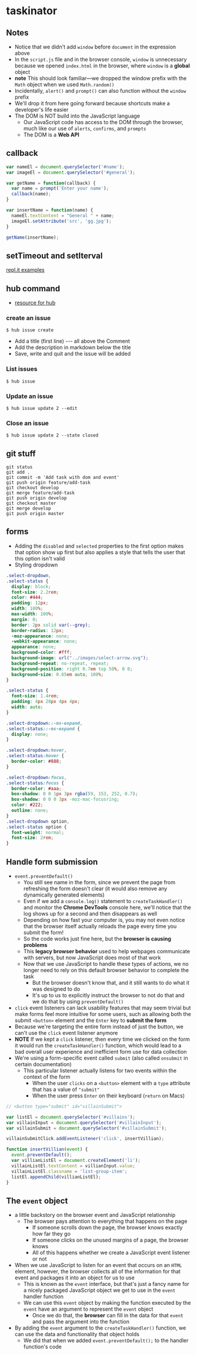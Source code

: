 # taskinator

## Notes
* Notice that we didn't add `window` before `document` in the expression above
* In the `script.js` file and in the browser console, `window` is unnecessary because we opened `index.html` in the browser, where `window` is a **global** object
* **note** This should look familiar—we dropped the window prefix with the `Math` object when we used `Math.random()`
* Incidentally, `alert()` and `prompt()` can also function without the `window` prefix
* We'll drop it from here going forward because shortcuts make a developer's life easier
* The DOM is NOT build into the JavaScript language
  - Our JavaScript code has access to the DOM through the browser, much like our use of `alerts`, `confirms`, and `prompts`
  - The DOM is a **Web API**

## callback
```javascript
var nameEl = document.querySelector('#name');
var imageEl = document.querySelector('#general');

var getName = function(callback) {
  var name = prompt('Enter your name');
  callback(name);
}

var insertName = function(name) {
  nameEl.textContent = "General " + name;
  imageEl.setAttribute('src', 'gg.jpg');
}

getName(insertName);
```

## setTimeout and setIterval
[repl.it examples](https://repl.it/@kingluddite/FearfulDarkgrayIrc)

## hub command
* [resource for hub](https://hub.github.com/)

### create an issue
`$ hub issue create`

* Add a title (first line) --- all above the Comment
* Add the description in markdown below the title
* Save, write and quit and the issue will be added

### List issues
`$ hub issue`

### Update an issue
`$ hub issue update 2 --edit`

### Close an issue
`$ hub issue update 2 --state closed`

## git stuff
```
git status
git add .
git commit -m 'Add task with dom and event'
git push origin feature/add-task
git checkout develop
git merge feature/add-task
git push origin develop
git checkout master
git merge develop
git push origin master
```
## forms
* Adding the `disabled` and `selected` properties to the first option makes that option show up first but also applies a style that tells the user that this option isn't valid
* Styling dropdown

```css
.select-dropdown,
.select-status {
  display: block;
  font-size: 2.2rem;
  color: #444;
  padding: 12px;
  width: 100%;
  max-width: 100%;
  margin: 0;
  border: 2px solid var(--grey);
  border-radius: 12px;
  -moz-appearance: none;
  -webkit-appearance: none;
  appearance: none;
  background-color: #fff;
  background-image: url("../images/select-arrow.svg");
  background-repeat: no-repeat, repeat;
  background-position: right 0.7em top 50%, 0 0;
  background-size: 0.65em auto, 100%;
}

.select-status {
  font-size: 1.4rem;
  padding: 4px 28px 4px 4px;
  width: auto;
}

.select-dropdown::-ms-expand,
.select-status::-ms-expand {
  display: none;
}

.select-dropdown:hover,
.select-status:hover {
  border-color: #888;
}

.select-dropdown:focus,
.select-status:focus {
  border-color: #aaa;
  box-shadow: 0 0 1px 3px rgba(59, 153, 252, 0.7);
  box-shadow: 0 0 0 3px -moz-mac-focusring;
  color: #222;
  outline: none;
}
.select-dropdown option,
.select-status option {
  font-weight: normal;
  font-size: 2rem;
}
```

## Handle form submission
* `event.preventDefault()`
  - You still see name in the form, since we prevent the page from refreshing the form doesn't clear (it would also remove any dynamically generated elements)
  - Even if we add a `console.log()` statement to `createTaskHandler()` and monitor the **Chrome DevTools** console here, we'll notice that the log shows up for a second and then disappears as well
  - Depending on how fast your computer is, you may not even notice that the browser itself actually reloads the page every time you submit the form!
  - So the code works just fine here, but the **browser is causing problems**
  - This **legacy browser behavior** used to help webpages communicate with servers, but now JavaScript does most of that work
  - Now that we use JavaScript to handle these types of actions, we no longer need to rely on this default browser behavior to complete the task
    + But the browser doesn't know that, and it still wants to do what it was designed to do
    + It's up to us to explicitly instruct the browser to not do that and we do that by using `preventDefault()`
* `click` event listeners can lack usability features that may seem trivial but make forms feel more intuitive for some users, such as allowing both the submit `<button>` element and the `Enter` key to **submit the form**
* Because we're targeting the entire form instead of just the button, we can't use the `click` event listener anymore
* **NOTE** If we kept a `click` listener, then every time we clicked on the form it would run the `createTaskHandler()` function, which would lead to a bad overall user experience and inefficient form use for data collection
* We're using a form-specific event called `submit` (also called `onsubmit` in certain documentation)
  - This particular listener actually listens for two events within the context of the form
    + When the user `clicks` on a `<button>` element with a `type` attribute that has a value of `"submit"`
    + When the user press `Enter` on their keyboard (`return` on Macs)

```javascript
// <button type="submit" id="villainSubmit">

var listEl = document.querySelector('#villains');
var villainInput = document.querySelector('#villainInput');
var villainSubmit = document.querySelector('#villainSubmit');

villainSubmitClick.addEventListener('click', insertVillian);

function insertVillian(event) {
  event.preventDefault();
  var villianListEl = document.createElement('li');
  villainListEl.textContent = villianInput.value;
  villainListEl.classname = 'list-group-item';
  listEl.appendChild(villianListEl);
}
```

## The `event` object
* a little backstory on the browser event and JavaScript relationship
  - The browser pays attention to everything that happens on the page
    + If someone scrolls down the page, the browser knows exactly how far they go
    + If someone clicks on the unused margins of a page, the browser knows
    + All of this happens whether we create a JavaScript event listener or not
* When we use JavaScript to listen for an event that occurs on an `HTML` element, however, the browser collects all of the information for that event and packages it into an object for us to use
  - This is known as the `event` interface, but that's just a fancy name for a nicely packaged JavaScript object we get to use in the `event` handler function
  - We can use this `event` object by making the function executed by the `event` have an argument to represent the `event` object
    + Once we do that, the **browser** can fill in the data for that `event` and pass the argument into the function
* By adding the `event` argument to the `createTaskHandler()` function, we can use the data and functionality that object holds
  - We did that when we added `event.preventDefault();` to the handler function's code
